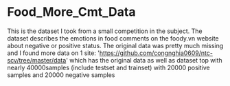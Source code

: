# Food_More_Cmt_Data
This is the dataset I took from a small competition in the subject. The dataset describes the emotions in food comments on the foody.vn website about negative or positive status. The original data was pretty much missing and I found more data on 1 site: 'https://github.com/congnghia0609/ntc-scv/tree/master/data' which has the original data as well as dataset top with nearly 40000samples (include testset and trainset) with 20000 positive samples and 20000 negative samples
